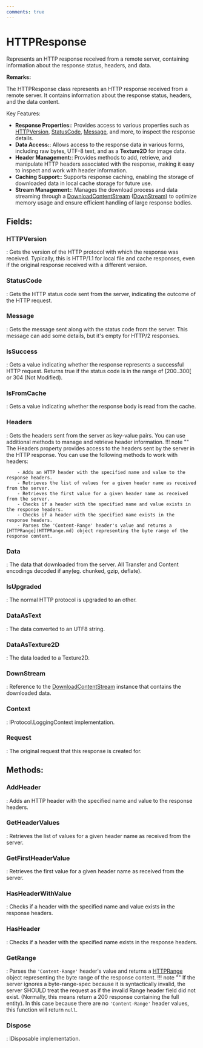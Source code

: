 ```yaml
---
comments: true
---
```

# HTTPResponse

Represents an HTTP response received from a remote server, containing information about the response status, headers, and data. 

**Remarks:**

The HTTPResponse class represents an HTTP response received from a remote server. It contains information about the response status, headers, and the data content. 

 Key Features: 

- **Response Properties:**: Provides access to various properties such as [HTTPVersion](HTTPResponse.md#httpversion), [StatusCode](HTTPResponse.md#statuscode), [Message](HTTPResponse.md#message), and more, to inspect the response details.
- **Data Access:**: Allows access to the response data in various forms, including raw bytes, UTF-8 text, and as a **Texture2D** for image data.
- **Header Management:**: Provides methods to add, retrieve, and manipulate HTTP headers associated with the response, making it easy to inspect and work with header information.
- **Caching Support:**: Supports response caching, enabling the storage of downloaded data in local cache storage for future use.
- **Stream Management:**: Manages the download process and data streaming through a [DownloadContentStream](../Response/DownloadContentStream.md) ([DownStream](HTTPResponse.md#downstream)) to optimize memory usage and ensure efficient handling of large response bodies.



## **Fields**:
### **HTTPVersion**
: Gets the version of the HTTP protocol with which the response was received. Typically, this is HTTP/1.1 for local file and cache responses, even if the original response received with a different version. 
### **StatusCode**
: Gets the HTTP status code sent from the server, indicating the outcome of the HTTP request. 
### **Message**
: Gets the message sent along with the status code from the server. This message can add some details, but it's empty for HTTP/2 responses. 
### **IsSuccess**
: Gets a value indicating whether the response represents a successful HTTP request. Returns true if the status code is in the range of [200..300[ or 304 (Not Modified). 
### **IsFromCache**
: Gets a value indicating whether the response body is read from the cache. 
### **Headers**
: Gets the headers sent from the server as key-value pairs. You can use additional methods to manage and retrieve header information. 
	!!! note ""
		The Headers property provides access to the headers sent by the server in the HTTP response. You can use the following methods to work with headers: 

		- Adds an HTTP header with the specified name and value to the response headers.
		- Retrieves the list of values for a given header name as received from the server.
		- Retrieves the first value for a given header name as received from the server.
		- Checks if a header with the specified name and value exists in the response headers.
		- Checks if a header with the specified name exists in the response headers.
		- Parses the 'Content-Range' header's value and returns a [HTTPRange](HTTPRange.md) object representing the byte range of the response content.



### **Data**
: The data that downloaded from the server. All Transfer and Content encodings decoded if any(eg. chunked, gzip, deflate). 
### **IsUpgraded**
: The normal HTTP protocol is upgraded to an other. 
### **DataAsText**
: The data converted to an UTF8 string. 
### **DataAsTexture2D**
: The data loaded to a Texture2D. 
### **DownStream**
: Reference to the [DownloadContentStream](../Response/DownloadContentStream.md) instance that contains the downloaded data. 
### **Context**
: IProtocol.LoggingContext implementation. 
### **Request**
: The original request that this response is created for. 
## **Methods**:

### **AddHeader**
: Adds an HTTP header with the specified name and value to the response headers. 

### **GetHeaderValues**
: Retrieves the list of values for a given header name as received from the server. 

### **GetFirstHeaderValue**
: Retrieves the first value for a given header name as received from the server. 

### **HasHeaderWithValue**
: Checks if a header with the specified name and value exists in the response headers. 

### **HasHeader**
: Checks if a header with the specified name exists in the response headers. 

### **GetRange**
: Parses the `'Content-Range'` header's value and returns a [HTTPRange](HTTPRange.md) object representing the byte range of the response content. 
	!!! note ""
		If the server ignores a byte-range-spec because it is syntactically invalid, the server SHOULD treat the request as if the invalid Range header field did not exist. (Normally, this means return a 200 response containing the full entity). In this case because there are no `'Content-Range'` header values, this function will return `null`. 


### **Dispose**
: IDisposable implementation. 